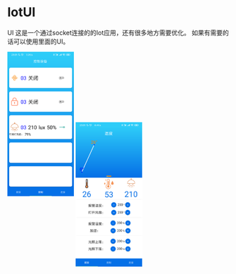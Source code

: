 # IotUI
UI
这是一个通过socket连接的的Iot应用，还有很多地方需要优化。
如果有需要的话可以使用里面的UI。

<!--![](https://github.com/linfirst/IotUI/blob/master/screenshot/1.png)-->

<!--![](https://github.com/linfirst/IotUI/blob/master/screenshot/1.png)-->

<!--![](https://github.com/linfirst/IotUI/blob/master/screenshot/2.png)-->

<!--![](https://github.com/linfirst/IotUI/blob/master/screenshot/3.png)-->

<!--<img src="https://github.com/linfirst/IotUI/blob/master/screenshot/2.png" width= "50%" height= "10%" align=center>-->

<img src="https://github.com/linfirst/IotUI/blob/master/screenshot/2.png" width = "30%" />
 
<img src="https://github.com/linfirst/IotUI/blob/master/screenshot/3.png" width = "30%" height= "5%" alt="" align=center />